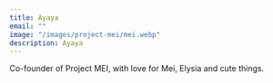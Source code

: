 ```yaml
---
title: Ayaya
email: ""
image: "/images/project-mei/mei.webp"
description: Ayaya
---
```


Co-founder of Project MEI, with love for Mei, Elysia and cute things.
